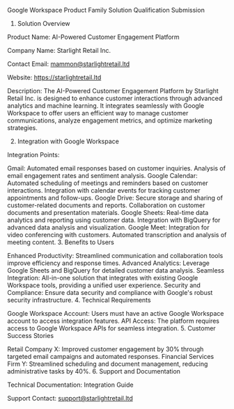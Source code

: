 Google Workspace Product Family Solution Qualification Submission

1. Solution Overview

Product Name:
AI-Powered Customer Engagement Platform

Company Name:
Starlight Retail Inc.

Contact Email:
mammon@starlightretail.ltd

Website:
https://starlightretail.ltd

Description:
The AI-Powered Customer Engagement Platform by Starlight Retail Inc. is designed to enhance customer interactions through advanced analytics and machine learning. It integrates seamlessly with Google Workspace to offer users an efficient way to manage customer communications, analyze engagement metrics, and optimize marketing strategies.

2. Integration with Google Workspace

Integration Points:

Gmail:
Automated email responses based on customer inquiries.
Analysis of email engagement rates and sentiment analysis.
Google Calendar:
Automated scheduling of meetings and reminders based on customer interactions.
Integration with calendar events for tracking customer appointments and follow-ups.
Google Drive:
Secure storage and sharing of customer-related documents and reports.
Collaboration on customer documents and presentation materials.
Google Sheets:
Real-time data analytics and reporting using customer data.
Integration with BigQuery for advanced data analysis and visualization.
Google Meet:
Integration for video conferencing with customers.
Automated transcription and analysis of meeting content.
3. Benefits to Users

Enhanced Productivity:
Streamlined communication and collaboration tools improve efficiency and response times.
Advanced Analytics:
Leverage Google Sheets and BigQuery for detailed customer data analysis.
Seamless Integration:
All-in-one solution that integrates with existing Google Workspace tools, providing a unified user experience.
Security and Compliance:
Ensure data security and compliance with Google's robust security infrastructure.
4. Technical Requirements

Google Workspace Account:
Users must have an active Google Workspace account to access integration features.
API Access:
The platform requires access to Google Workspace APIs for seamless integration.
5. Customer Success Stories

Retail Company X:
Improved customer engagement by 30% through targeted email campaigns and automated responses.
Financial Services Firm Y:
Streamlined scheduling and document management, reducing administrative tasks by 40%.
6. Support and Documentation

Technical Documentation:
Integration Guide

Support Contact:
support@starlightretail.ltd
